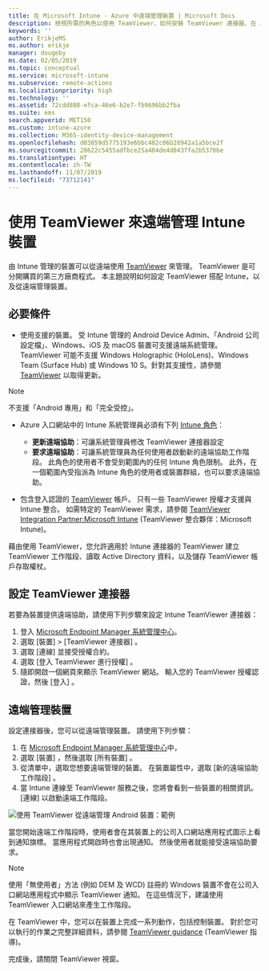 ```yaml
---
title: 在 Microsoft Intune - Azure 中遠端管理裝置 | Microsoft Docs
description: 檢視所需的角色以使用 TeamViewer、如何安裝 TeamViewer 連接器、在 Azure 入口網站使用 Microsoft Intune 來遠端管理裝置的逐步指示
keywords: ''
author: ErikjeMS
ms.author: erikje
manager: dougeby
ms.date: 02/05/2019
ms.topic: conceptual
ms.service: microsoft-intune
ms.subservice: remote-actions
ms.localizationpriority: high
ms.technology: ''
ms.assetid: 72cdd888-efca-46e6-b2e7-fb9696bb2fba
ms.suite: ems
search.appverid: MET150
ms.custom: intune-azure
ms.collection: M365-identity-device-management
ms.openlocfilehash: d03859d5775193e6bbc482c06b28942a1a5bce2f
ms.sourcegitcommit: 28622c5455adfbce25a404de4d0437fa2b5370be
ms.translationtype: HT
ms.contentlocale: zh-TW
ms.lasthandoff: 11/07/2019
ms.locfileid: "73712141"
---
```

# <a name="use-teamviewer-to-remotely-administer-intune-devices"></a>使用 TeamViewer 來遠端管理 Intune 裝置

由 Intune 管理的裝置可以從遠端使用 [TeamViewer](https://www.teamviewer.com) 來管理。 TeamViewer 是可分開購買的第三方廠商程式。 本主題說明如何設定 TeamViewer 搭配 Intune，以及從遠端管理裝置。 

## <a name="prerequisites"></a>必要條件

- 使用支援的裝置。 受 Intune 管理的 Android Device Admin、「Android 公司設定檔」、Windows、iOS 及 macOS 裝置可支援遠端系統管理。 TeamViewer 可能不支援 Windows Holographic (HoloLens)、Windows Team (Surface Hub) 或 Windows 10 S。針對其支援性，請參閱 [TeamViewer](https://www.teamviewer.com) 以取得更新。

> [!NOTE]
> 不支援「Android 專用」和「完全受控」。

- Azure 入口網站中的 Intune 系統管理員必須有下列 [Intune 角色](../fundamentals/role-based-access-control.md)：  

  - **更新遠端協助**：可讓系統管理員修改 TeamViewer 連接器設定
  - **要求遠端協助**：可讓系統管理員為任何使用者啟動新的遠端協助工作階段。 此角色的使用者不會受到範圍內的任何 Intune 角色限制。 此外，在一個範圍內受指派為 Intune 角色的使用者或裝置群組，也可以要求遠端協助。 

- 包含登入認證的 [TeamViewer](https://www.teamviewer.com) 帳戶。 只有一些 TeamViewer 授權才支援與 Intune 整合。 如需特定的 TeamViewer 需求，請參閱 [TeamViewer Integration Partner:Microsoft Intune](https://www.teamviewer.com/integrations/microsoft-intune/) (TeamViewer 整合夥伴：Microsoft Intune)。

藉由使用 TeamViewer，您允許適用於 Intune 連接器的 TeamViewer 建立 TeamViewer 工作階段、讀取 Active Directory 資料，以及儲存 TeamViewer 帳戶存取權杖。

## <a name="configure-the-teamviewer-connector"></a>設定 TeamViewer 連接器

若要為裝置提供遠端協助，請使用下列步驟來設定 Intune TeamViewer 連接器：

1. 登入 [Microsoft Endpoint Manager 系統管理中心](https://go.microsoft.com/fwlink/?linkid=2109431)。
2. 選取 [裝置]   > [TeamViewer 連接器]  。
3. 選取 [連線]  並接受授權合約。
4. 選取 [登入 TeamViewer 進行授權]  。
5. 隨即開啟一個網頁來顯示 TeamViewer 網站。 輸入您的 TeamViewer 授權認證，然後 [登入]  。

## <a name="remotely-administer-a-device"></a>遠端管理裝置

設定連接器後，您可以從遠端管理裝置。 請使用下列步驟： 

1. 在 [Microsoft Endpoint Manager 系統管理中心](https://go.microsoft.com/fwlink/?linkid=2109431)中，
2. 選取 [裝置]  ，然後選取 [所有裝置]  。
3. 從清單中，選取您想要遠端管理的裝置。 在裝置屬性中，選取 [新的遠端協助工作階段]  。
4. 當 Intune 連線至 TeamViewer 服務之後，您將會看到一些裝置的相關資訊。 [連線]  以啟動遠端工作階段。

![使用 TeamViewer 從遠端管理 Android 裝置：範例](./media/teamviewer-support/android-teamviewer.png)

當您開始遠端工作階段時，使用者會在其裝置上的公司入口網站應用程式圖示上看到通知旗標。 當應用程式開啟時也會出現通知。 然後使用者就能接受遠端協助要求。

> [!NOTE]
> 使用「無使用者」方法 (例如 DEM 及 WCD) 註冊的 Windows 裝置不會在公司入口網站應用程式中顯示 TeamViewer 通知。 在這些情況下，建議使用 TeamViewer 入口網站來產生工作階段。

在 TeamViewer 中，您可以在裝置上完成一系列動作，包括控制裝置。 對於您可以執行的作業之完整詳細資料，請參閱 [TeamViewer guidance](https://www.teamviewer.com/support/documents/) (TeamViewer 指導)。

完成後，請關閉 TeamViewer 視窗。
